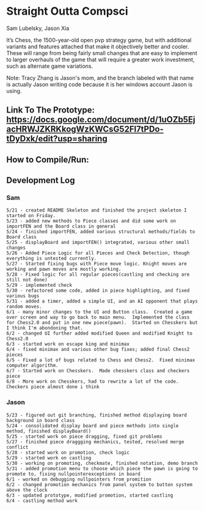 # Straight Outta Compsci
Sam Lubelsky, Jason Xia

It’s Chess, the 1500-year-old open  pvp strategy game, but with additional variants and features attached that make it objectively better and cooler. These will range from being fairly small changes that are easy to implement to larger overhauls of the game that will require a greater work investment, such as alternate game variations.

Note: Tracy Zhang is Jason's mom, and the branch labeled with that name is actually Jason writing code because it is her windows account Jason is using. 



## Link To The Prototype: https://docs.google.com/document/d/1uOZb5EjacHRWJZKRKkogWzKWCsG52Fl7tPDo-tDyDxk/edit?usp=sharing
## How to Compile/Run:

## Development Log
  ### Sam
    5/21 - created README Skeleton and finished the project skeleton I started on Friday.
    5/23 - added new methods to Piece classes and did some work on importFEN and the Board class in general
    5/24 - finished importFEN, added various structural methods/fields to Board class
    5/25 - displayBoard and importFEN() integrated, various other small changes
    5/26 - Added Piece Logic for all Pieces and Check Detection, though everything is untested currently.
    5/27 - Started fixing bugs with Piece move logic. Knight moves are working and pawn moves are mostly working.
    5/28 - Fixed logic for all regular pieces(castling and checking are still not done)
    5/29 - implemented check
    5/30 - refactored some code, added in piece highlighting, and fixed various bugs
    5/31 - added a timer, added a simple UI, and an AI opponent that plays random moves.
    6/1 - many minor changes to the UI and Button class.  Created a game over screen and way to go back to main menu.  Implemented the class for Chess2.0 and put in one new piece(pawn).  Started on Chesskers but I think I'm abondoning that.
    6/2 - changed UI further added modified Queen and modified Knight to Chess2.0
    6/3 - started work on escape king and minimax
    6/4 - fixed minimax and various other bug fixes; added final Chess2 pieces
    6/5 - Fixed a lot of bugs related to Chess and Chess2.  Fixed minimax computer algorithm.
    6/7 - Started work on Chesskers.  Made chesskers class and checkers piece
    6/8 - More work on Chesskers, had to rewrite a lot of the code.  Checkers piece almost done i think
  ### Jason
    5/23 - figured out git branching, finished method displaying board background in board class
    5/24 - consolidated display board and piece methods into single method, finished displayBoard()
    5/25 - started work on piece dragging, fixed git problems
    5/27 - finished piece draggging mechanics, tested, resolved merge conflict
    5/28 - started work on promotion, check logic
    5/29 - started work on castling
    5/30 - working on promoting, checkmate, finished notation, demo branch
    5/31 - added promotion menu to choose which piece the pawn is going to promote to, fixing nullpointerexceptions in board
    6/1 - worked on debugging nullpointers from promition
    6/2 - changed promotion mechanics from panel system to button system above the clock
    6/3 - updated prototype, modified promotion, started castling
    6/4 - castling method work
    
